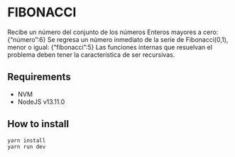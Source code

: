 
# FIBONACCI

Recibe un número del conjunto de los números Enteros mayores a cero: {“número”:6}
Se regresa un número inmediato de la serie de Fibonacci(0,1), menor o igual: {“fibonacci”:5}
Las funciones internas que resuelvan el problema deben tener la característica de ser recursivas.

## Requirements

- NVM
- NodeJS v13.11.0


## How to install

    yarn install
    yarn run dev

